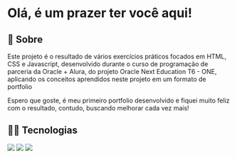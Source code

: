 <h1>Olá, é um prazer ter você aqui!</h1>

<h2>📝 Sobre</h2>
<p>Este projeto é o resultado de vários exercícios práticos focados em HTML, CSS e Javascript, desenvolvido durante o curso de programação de parceria da Oracle + Alura, do projeto Oracle Next Education T6 - ONE, aplicando os conceitos aprendidos neste projeto em um formato de portfolio</p>

<p>Espero que goste, é meu primeiro portfolio desenvolvido e fiquei muito feliz com o resultado, contudo, buscando melhorar cada vez mais!</p>

## 👨‍💻 Tecnologias
<div>
  <img src="https://img.shields.io/badge/HTML-239120?style=for-the-badge&logo=html5&logoColor=white">
  <img src="https://img.shields.io/badge/CSS-239120?&style=for-the-badge&logo=css3&logoColor=white">
  <img src="https://img.shields.io/badge/JavaScript-F7DF1E?style=for-the-badge&logo=javascript&logoColor=black">
</div>
 




